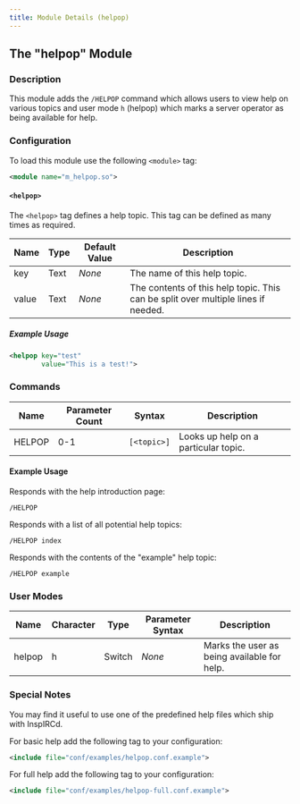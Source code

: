 ```yaml
---
title: Module Details (helpop)
---
```


## The "helpop" Module

### Description

This module adds the `/HELPOP` command which allows users to view help on various topics and user mode `h` (helpop) which marks a server operator as being available for help.

### Configuration

To load this module use the following `<module>` tag:

```xml
<module name="m_helpop.so">
```

#### `<helpop>`

The `<helpop>` tag defines a help topic. This tag can be defined as many times as required.

Name  | Type | Default Value                 | Description
----- | ---- | ----------------------------- | -----------
key   | Text | *None*                        | The name of this help topic.
value | Text | *None*                        | The contents of this help topic. This can be split over multiple lines if needed.

##### Example Usage

```xml
<helpop key="test"
        value="This is a test!">
```

### Commands

Name   | Parameter Count | Syntax      | Description
------ | --------------- | ----------- | -----------
HELPOP | 0-1             | `[<topic>]` | Looks up help on a particular topic.

#### Example Usage

Responds with the help introduction page:

```plaintext
/HELPOP
```

Responds with a list of all potential help topics:

```plaintext
/HELPOP index
```

Responds with the contents of the "example" help topic:

```plaintext
/HELPOP example
```

### User Modes

Name   | Character | Type   | Parameter Syntax | Description
------ | --------- | ------ | ---------------- | -----------
helpop | h         | Switch | *None*           | Marks the user as being available for help.

### Special Notes

You may find it useful to use one of the predefined help files which ship with InspIRCd.

For basic help add the following tag to your configuration:

```xml
<include file="conf/examples/helpop.conf.example">
```

For full help add the following tag to your configuration:

```xml
<include file="conf/examples/helpop-full.conf.example">
```
